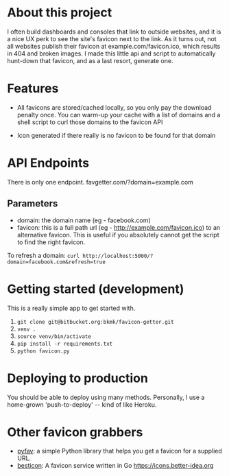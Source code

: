 # About this project

I often build dashboards and consoles that link to outside websites, 
and it is a nice UX perk to see the site's favicon next to the link.
As it turns out, not all websites publish their favicon at 
example.com/favicon.ico, which results in 404 and broken images.
I made this little api and script to automatically hunt-down that
favicon, and as a last resort, generate one.

# Features

  - All favicons are stored/cached locally, so you only pay the download
penalty once. You can warm-up your cache with a list of domains and a shell
script to curl those domains to the favicon API

  - Icon generated if there really is no favicon to be found for that domain

# API Endpoints

There is only one endpoint. favgetter.com/?domain=example.com

## Parameters

  - domain: the domain name (eg - facebook.com)
  - favicon: this is a full path url (eg - http://example.com/favicon.ico) to
    an alternative favicon. This is useful if you absolutely cannot get the script
    to find the right favicon. 

To refresh a domain: `curl http://localhost:5000/?domain=facebook.com&refresh=true`


# Getting started (development)

This is a really simple app to get started with.

  1. `git clone git@bitbucket.org:bkmk/favicon-getter.git`
  2. `venv .`
  3. `source venv/bin/activate`
  4. `pip install -r requirements.txt`
  5. `python favicon.py`

# Deploying to production

You should be able to deploy using many methods. Personally, I use a home-grown
'push-to-deploy' -- kind of like Heroku.

# Other favicon grabbers

  - [pyfav](https://github.com/phillipsm/pyfav): a simple Python library that helps you get a favicon for a supplied URL.
  - [besticon](https://github.com/mat/besticon): A favicon service written in Go https://icons.better-idea.org

